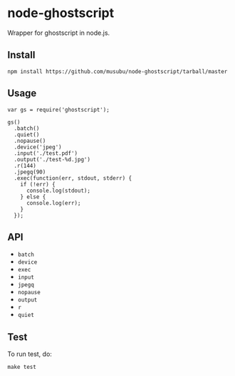 # node-ghostscript

Wrapper for ghostscript in node.js.

## Install

    npm install https://github.com/musubu/node-ghostscript/tarball/master

## Usage

    var gs = require('ghostscript');

    gs()
      .batch()
      .quiet()
      .nopause()
      .device('jpeg')
      .input('./test.pdf')
      .output('./test-%d.jpg')
      .r(144)
      .jpegq(90)
      .exec(function(err, stdout, stderr) {
        if (!err) {
          console.log(stdout);
        } else {
          console.log(err);
        }
      });

## API

* `batch`
* `device`
* `exec`
* `input`
* `jpegq`
* `nopause`
* `output`
* `r`
* `quiet`

## Test

To run test, do:

    make test

